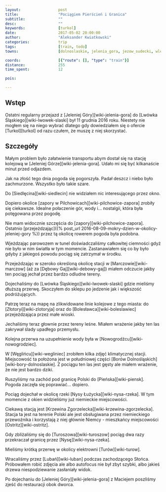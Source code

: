 ```yaml
---
layout:                 post
title:                  "Pociągiem Pierścień i Granica"
subtitle:               ""
desc:                   ""
keywords:               [turkol]
date:                   2017-05-02 20:00:00
author:                 "Aleksander Kwiatkowski"
categories:             trip
tags:                   [train, todo]
towns:                  [dolnoslaskie, jelenia_gora, jezow_sudecki, wlen, lwowek_slaski, nowogrodziec, wegliniec, piensk, zgorzelec, sulikow, bogatynia]

coords:                 [{"route": [], "type": "train"}]
distance:               255
time_spent:             12

pois:

---
```


Wstęp
-----

Ostatni regularny przejazd z [Jeleniej Góry][wiki-jelenia-gora] do
[Lwówka Śląskiego][wiki-lwowek-slaski] był 11 grudnia 2016 roku.
Niestety nie mogłem się na niego wybrać dlatego gdy dowiedziałem się
o ofercie [Turkol][turkol] od razu czułem, że muszę z niej skorzystać.

Szczegóły
---------

Małym problem było załatwienie transportu abym dostał się na stację
kolejową w [Jeleniej Górze][wiki-jelenia-gora]. Udało mi się być kilkanaście
minut przed odjazdem.

Jak na złość tego dnia pogoda się pogorszyła. Padał deszcz i niebo było zachmurzone.
Wszystko było takie szare.

Do [Siedlęcina][wiki-siedlecin] nie widziałem nic interesującego przez okno.

Dopiero okolice [zapory w Pilchowicach][wiki-pilchowice-zapora] zrobiły się
ciekawsze. Idealne połaczenie gór, wody i... nostalgii, która była potęgowana
przez pogodę.

Nie mam widocznie szczęścia do [zapory][wiki-pilchowice-zapora].
Ostatnio
[przejeżdzając]({% post_url 2016-08-09-mokry-dzien-w-okolicy-jeleniej-gory %})
przez tą okolicę rowerem pogoda była podobna.

Wjeżdzając parowozem w tunel doświadczaliśmy całkowitej ciemności gdyż nie było
w nim światła w tym momencie. Zastanawiałem się co by było gdyby z jakiegoś
powodu pociąg się zatrzymał w środku.

Przejeżdzając w szeroko określoną okolicę stacji w [Marczowie][wiki-marczow]
(aż za [Dębowy Gaj][wiki-debowy-gaj]) miałem odczucie
jakby ten pociąg jechał przez bardzo odludne tereny.

Dojechaliśmy do [Lwówka Śląskiego][wiki-lwowek-slaski] gdzie mieliśmy
dłuższą przerwę. Skoczyłem do sklepu po jedzenie jak i większość podróżujących.

Patrzę teraz na mapę na zlikwidowane linie kolejowe z tego miasta:
do [Złotoryi][wiki-zlotoryja] oraz do [Bolesławca][wiki-boleslawiec] przejeżdzająca
przez małe wioski.

Jechaliśmy teraz głownie przez tereny leśne. Miałem wrażenie jakby ten las
zakrywał ślady upadłego przemysłu.

Kolejna przerwa na uzupełnienie wody była w [Nowogrodźcu][wiki-nowogrodziec].

W [Węglińcu][wiki-wegliniec] zrobiłem kilka zdjęć klimatycznej stacji.
Miejscowość ta położona jest w południowej części
[Borów Dolnośląskich][wiki-bory-dolnoslaskie]. Z pociągu ten las jest gęsty ale
miałem wrażenie, że nie jest bardzo dziki.

Ruszyliśmy na zachód pod granicę Polski do [Pieńska][wiki-piensk]. Pogoda
zaczęła się poprawiać... dopiero.

Pociąg dojechał w okolicę rzeki [Nysy Łużycka][wiki-nysa-rzeka]. W tym momencie
z okien widzieliśmy już niemieckie miejscowości.

Ciekawą stacją jest [Krzewina Zgorzelecka][wiki-krzewina-zgorzelecka].
Stacja ta jest na terenie Polski ale jest obsługiwana przez niemieckiego
przewoźnika i korzystają z niej głównie Niemcy - mieszkańcy
miejscowości [Ostritz][wiki-ostritz].

Gdy zbliżaliśmy się do [Turoszowa][wiki-turoszow] pociąg dwa razy przekraczał
granicę przez [Nysę][wiki-nysa-rzeka].

Mieliśmy krótką przerwę w okolicy elektrowni [Turów][wiki-turow].

Wracaliśmy przez [Lubań][wiki-luban] podczas zachodzącego Słońca.
Próbowałem robić zdjęcia ale albo autofocus nie był zbyt szybki, albo
jakieś drzewa niespodziewanie zasłaniały widok.

Po dojechaniu do [Jeleniej Góry][wiki-jelenia-gora] z Maciejem poszliśmy zjeść
do restauracji obok dworca.
